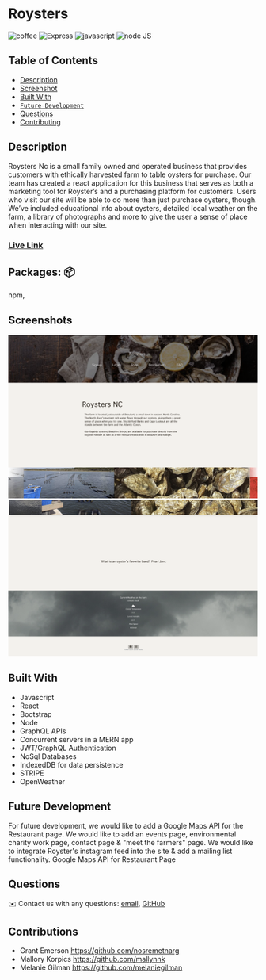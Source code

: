 # Roysters
![coffee](https://img.shields.io/badge/-coffee-red) ![Express](https://img.shields.io/badge/-Express.js-orange) ![javascript](https://img.shields.io/badge/-javascript-green) ![node JS](https://img.shields.io/badge/-nodeJS-yellowgreen) 

## Table of Contents
  - [Description](#description)
  - [Screenshot](#screenshot)
  - [Built With](#built-with)
  - [`Future Development`](#future-development)
  - [Questions](#questions)
  - [Contributing](#contributing)


## Description
Roysters Nc is a small family owned and operated business that provides customers with ethically harvested farm to table oysters for purchase. Our team has created a react application for this business that serves as both a marketing tool for Royster’s and a purchasing platform for customers. Users who visit our site will be able to do more than just purchase oysters, though. We’ve included educational info about oysters, detailed local
weather on the farm, a library of photographs and more to give the user a sense of place when interacting with our site.

### [Live Link](https://young-shelf-14995.herokuapp.com/) ###

## Packages: 📦
npm, 

## Screenshots
 ![Screenshot of main page](client/src/assets/img/screenshot2.png)
 ![Screenshot of main page](client/src/assets/img/screenshot1.png)


## Built With
* Javascript
* React
* Bootstrap
* Node 
* GraphQL APIs
* Concurrent servers in a MERN app
* JWT/GraphQL Authentication
* NoSql Databases
* IndexedDB for data persistence
* STRIPE
* OpenWeather

## Future Development
For future development, we would like to add a Google Maps API for the Restaurant page. We would like to add an events page, environmental charity work page, contact page & "meet the farmers" page. We would like to integrate Royster's instagram feed into the site & add a mailing list functionality. 
Google Maps API for Restaurant Page


## Questions
✉️ Contact us with any questions: [email](mailto:mallory.korpics0@gmail.com), [GitHub](https://github.com/mallynnk)<br />

## Contributions
* Grant Emerson https://github.com/nosremetnarg
* Mallory Korpics https://github.com/mallynnk
* Melanie Gilman https://github.com/melaniegilman



